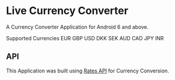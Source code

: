 # **Live Currency Converter**

A Currency Converter Application for Android 6 and above.

Supported Currencies
EUR
GBP
USD
DKK
SEK
AUD
CAD
JPY
INR

## **API**

This Application was built using [Rates API](https://ratesapi.io/documentation/) for Currency Conversion.






